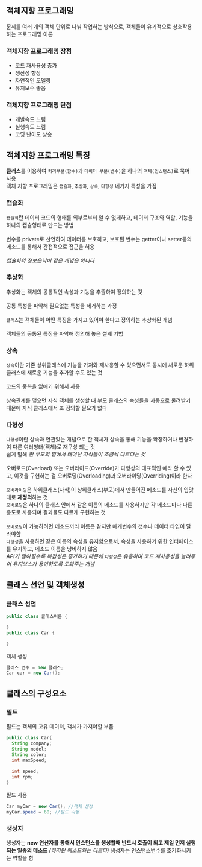 ## 객체지향 프로그래밍
문제를 여러 개의 객체 단위로 나눠 작업하는 방식으로, 객체들이 유기적으로 상호작용하는 프로그래밍 이론
### 객체지향 프로그래밍 장점
* 코드 재사용성 증가
* 생산성 향상 
* 자연적인 모델링
* 유지보수 좋음
### 객체지향 프로그래밍 단점
* 개발속도 느림
* 실행속도 느림
* 코딩 난이도 상승
## 객체지향 프로그래밍 특징
**클래스**를 이용하여 `처리부분(함수)`과 `데이터 부분(변수)`을 하나의 `객체(인스턴스)`로 묶어 사용<br>
객체 지향 프로그래밍은 `캡슐화`, `추상화`, `상속`, `다형성` 네가지 특성을 가짐
### 캡슐화
`캡슐화`란 데이터 코드의 형태를 외부로부터 알 수 없게하고, 데이터 구조와 역할, 기능을 하나의 캡슐형태로 만드는 방법
<br><br>
변수를 private로 선언하여 데이터를 보호하고, 보호된 변수는 getter이나 setter등의 메소드를 통해서 간접적으로 접근을 허용
<br><br>
*캡슐화와 정보은닉이 같은 개념은 아니다*
### 추상화
추상화는 객체의 공통적인 속성과 기능을 추출하여 정의하는 것
<br><br>
공통 특성을 파악해 필요없는 특성을 제거하는 과정
<br><br>
`클래스`는 객체들이 어떤 특징을 가지고 있어야 한다고 정의하는 추상화된 개념
<br><br>
객체들의 공통된 특징을 파악해 정의해 놓은 설계 기법
### 상속
`상속`이란 기존 상위클래스에 기능을 가져와 재사용할 수 있으면서도 동시에 새로운 하위클래스에 새로운 기능을 추가할 수도 있는 것
<br><br>
코드의 중복을 없애기 위해서 사용
<br><br>
상속관계를 맺으면 자식 객체를 생성할 때 부모 클래스의 속성들을 자동으로 물려받기 때문에 자식 클래스에서 또 정의할 필요가 없다
### 다형성
`다형성`이란 상속과 연관있는 개념으로 한 객체가 상속을 통해 기능을 확장하거나 변경하여 다른 여러형태(객체)로 재구성 되는 것<br>
쉽게 말해 *한 부모의 밑에서 태어난 자식들이 조금씩 다르다는 것*
<br><br>
오버로드(Overload) 또는 오버라이드(Override)가 다형성의 대표적인 예라 할 수 있고, 이것을 구현하는 걸 오버로딩(Overloading)과 오버라이딩(Overriding)이라 한다
<br><br>
`오버라이딩`은 하위클래스(자식)이 상위클래스(부모)에서 만들어진 메소드를 자신의 입맛대로 **재정의**하는 것<br>
`오버로딩`은 하나의 클래스 안에서 같은 이름의 메소드를 사용하지만 각 메소드마다 다른 용도로 사용되며 결과물도 다르게 구현하는 것
<br><br>
`오버로딩`이 가능하려면 메소드끼리 이름은 같지만 매개변수의 갯수나 데이터 타입이 달라야함<br>
`다형성`을 사용하면 같은 이름의 속성을 유지함으로서, 속성을 사용하기 위한 인터페이스를 유지하고, 메소드 이름을 낭비하지 않음<br>
*API가 많아질수록 복잡성은 증가하기 때문에 `다형성`은 유용하며 코드 재사용성을 늘려주어 유지보스가 용이하도록 도와주는 개념*
## 클래스 선언 및 객체생성
### 클래스 선언
```java
public class 클래스이름 {

}
public class Car {

}
```
객체 생성
```java
클래스 변수 = new 클래스;
Car car = new Car();
```
## 클래스의 구성요소
### 필드
필드는 객체의 고유 데이터, 객체가 가져야할 부품
```java
public class Car{
  String company;
  String model;
  String color;
  int maxSpeed;
  
  int speed;
  int rpm;
}
```
필드 사용
```java
Car myCar = new Car(); //객체 생성
myCar.speed = 60; //필드 사용
```
### 생성자
생성자는 **new 연산자를 통해서 인스턴스를 생성할때 반드시 호출이 되고 제일 먼저 실행되는 일종의 메소드** *(하지만 메소드와는 다르다)* 생성자는 인스턴스변수를 초기화시키는 역할을 함
